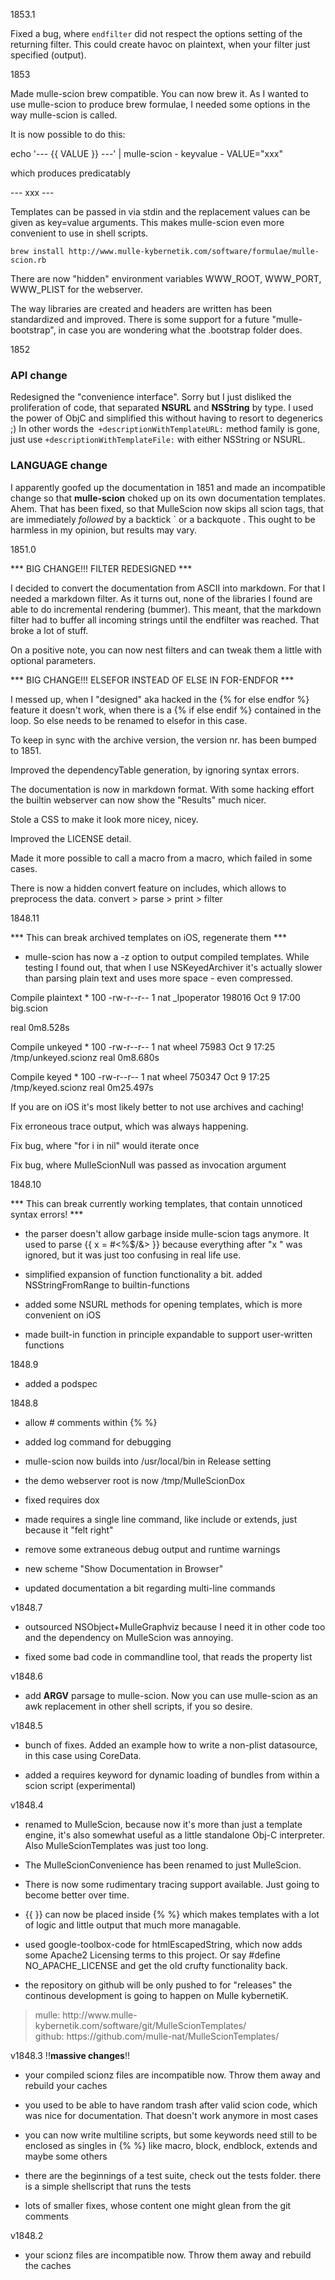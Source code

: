 1853.1

Fixed a bug, where `endfilter` did not respect the options setting of the
returning filter. This could create havoc on plaintext, when your filter
just specified (output).

1853

Made mulle-scion brew compatible. You can now brew it. As I wanted to use
mulle-scion to produce brew formulae, I needed some options in the way
mulle-scion is called.

It is now possible to do this:

echo '--- {{ VALUE }} ---' | mulle-scion - keyvalue - VALUE="xxx"

which produces predicatably

--- xxx ---

Templates can be passed in via stdin and the replacement values can be given
as key=value arguments. This makes mulle-scion even more convenient to use
in shell scripts.

~~~
brew install http://www.mulle-kybernetik.com/software/formulae/mulle-scion.rb
~~~

There are now "hidden" environment variables WWW_ROOT, WWW_PORT, WWW_PLIST for
the webserver.

The way libraries are created and headers are written has been standardized and
improved. There is some support for a future "mulle-bootstrap", in case you are
wondering what the .bootstrap folder does.

1852

### API change

Redesigned the "convenience interface". Sorry but I just disliked the
proliferation of code, that separated **NSURL** and **NSString** by type. I used the
power of ObjC and simplified this without having to resort to degenerics ;)
In other words the` +descriptionWithTemplateURL:` method family is gone, just use
`+descriptionWithTemplateFile:` with either NSString or NSURL.

### LANGUAGE change

I apparently goofed up the documentation in 1851 and made an incompatible change
so that **mulle-scion** choked up on its own documentation templates. Ahem. That
has been fixed, so that MulleScion now skips all scion tags, that are
immediately _followed_ by a backtick ` or a backquote \. This ought to be
harmless in my opinion, but results may vary.



1851.0

*** BIG CHANGE!!! FILTER REDESIGNED ***

I decided to convert the documentation from ASCII into markdown. For that I
needed a markdown filter. As it turns out, none of the libraries I found are
able to do incremental rendering (bummer). This meant, that the markdown filter
had to buffer all incoming strings until the endfilter was reached.
That broke a lot of stuff.

On a positive note, you can now nest filters and can tweak them a little with
optional parameters.


*** BIG CHANGE!!! ELSEFOR INSTEAD OF ELSE IN FOR-ENDFOR ***

I messed up, when I "designed" aka hacked in the {% for else endfor %} feature
it doesn't work, when there is a {% if else endif %} contained in the loop.
So else needs to be renamed to elsefor in this case.

To keep in sync with the archive version, the version nr. has been bumped to
1851.


Improved the dependencyTable generation, by ignoring syntax errors.

The documentation is now in markdown format. With some hacking effort
the builtin webserver can now show the "Results" much nicer.

Stole a CSS to make it look more nicey, nicey.

Improved the LICENSE detail.

Made it more possible to call a macro from a macro, which failed in some cases.

There is now a hidden convert feature on includes, which allows to preprocess
the data. convert > parse > print > filter


1848.11

*** This can break archived templates on iOS, regenerate them ***

* mulle-scion has now a -z option to output compiled templates. While testing
I found out, that when I use NSKeyedArchiver it's actually slower than parsing
plain text and uses more space - even compressed.

Compile plaintext * 100
-rw-r--r--  1 nat  _lpoperator  198016 Oct  9 17:00 big.scion

real	0m8.528s

Compile unkeyed * 100
-rw-r--r--  1 nat  wheel  75983 Oct  9 17:25 /tmp/unkeyed.scionz
real	0m8.680s

Compile keyed * 100
-rw-r--r--  1 nat  wheel  750347 Oct  9 17:25 /tmp/keyed.scionz
real	0m25.497s

If you are on iOS it's most likely better to not use archives and caching!

Fix erroneous trace output, which was always happening.

Fix bug, where "for i in nil" would iterate once

Fix bug, where MulleScionNull was passed as invocation argument


1848.10

*** This can break currently working templates, that contain unnoticed
    syntax errors! ***

* the parser doesn't allow garbage inside mulle-scion tags anymore. It
  used to parse {{ x = #<%$/&> }} because everything after "x " was
  ignored, but it was just too confusing in real life use.

* simplified expansion of function functionality a bit.
  added NSStringFromRange to builtin-functions

* added some NSURL methods for opening templates, which is more convenient on
iOS

* made built-in function in principle expandable to support user-written
functions


1848.9

* added a podspec


1848.8

* allow # comments within {% %}

* added log command for debugging

* mulle-scion now builds into /usr/local/bin in Release setting

* the demo webserver root is now /tmp/MulleScionDox

* fixed requires dox

* made requires a single line command, like include or extends, just because
it "felt right"

* remove some extraneous debug output and runtime warnings

* new scheme "Show Documentation in Browser"

* updated documentation a bit regarding multi-line commands


v1848.7

* outsourced NSObject+MulleGraphviz because I need it in other code
too and the dependency on MulleScion was annoying.

* fixed some bad code in commandline tool, that reads the property list


v1848.6

* add __ARGV__ parsage to mulle-scion. Now you can use mulle-scion as an awk
replacement in other shell scripts, if you so desire.


v1848.5

* bunch of fixes. Added an example how to write a non-plist datasource, in this
case using CoreData.

* added a requires keyword for dynamic loading of bundles from within a scion
script (experimental)


v1848.4

* renamed to MulleScion, because now it's more than just a template engine, it's
also somewhat useful as a little standalone Obj-C interpreter. Also
MulleScionTemplates was just too long.

* The MulleScionConvenience has been renamed to just MulleScion.

* There is now some rudimentary tracing support available. Just going to become
better over time.

* {{ }} can now be placed inside {% %} which makes templates with a lot of logic
and little output that much more managable.

* used google-toolbox-code for htmlEscapedString, which now adds some Apache2 Licensing
terms to this project. Or say #define NO_APACHE_LICENSE and get the old crufty
functionality back.

* the repository on github will be only pushed to for "releases" the continous
development is going to happen on Mulle kybernetiK.

<blockquote>mulle:  http://www.mulle-kybernetik.com/software/git/MulleScionTemplates/<br>
github: https://github.com/mulle-nat/MulleScionTemplates/
</blockquote>


v1848.3  !!**massive changes**!!

* your compiled scionz files are incompatible now. Throw them away
and rebuild your caches

* you used to be able to have random trash after valid scion code, which was nice
for documentation. That doesn't work anymore in most cases

* you can now write multiline scripts, but some keywords need still to be
enclosed as singles in {% %} like macro, block, endblock, extends and maybe
some others

* there are the beginnings of a test suite, check out the tests folder. there is
a simple shellscript that runs the tests

* lots of smaller fixes, whose content one might glean from the git comments


v1848.2

* your scionz files are incompatible now. Throw them away
and rebuild the caches
